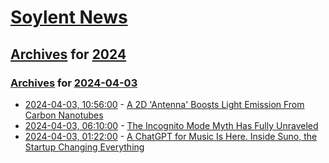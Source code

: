 # [Soylent News](../../../README.md)

## [Archives](../../index.md) for [2024](../index.md)

### [Archives](../../index.md) for [2024-04-03](index.md)

* [2024-04-03, 10:56:00](https://soylentnews.org/article.pl?sid=24/04/02/0318235&from=rss) - [A 2D 'Antenna' Boosts Light Emission From Carbon Nanotubes](https://soylentnews.org/article.pl?sid=24/04/02/0318235&from=rss)
* [2024-04-03, 06:10:00](https://soylentnews.org/article.pl?sid=24/04/02/0312257&from=rss) - [The Incognito Mode Myth Has Fully Unraveled](https://soylentnews.org/article.pl?sid=24/04/02/0312257&from=rss)
* [2024-04-03, 01:22:00](https://soylentnews.org/article.pl?sid=24/04/02/034254&from=rss) - [A ChatGPT for Music Is Here. Inside Suno, the Startup Changing Everything](https://soylentnews.org/article.pl?sid=24/04/02/034254&from=rss)
